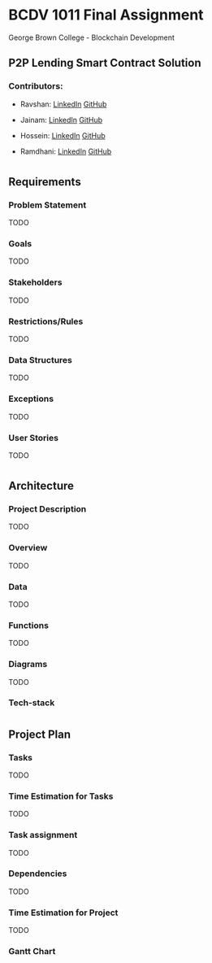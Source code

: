 
# BCDV 1011 Final Assignment

  

George Brown College - Blockchain Development

  

## P2P Lending Smart Contract Solution

  

### Contributors:

  

- Ravshan: [LinkedIn](https://www.linkedin.com/in/rmakhmadaliev/) [GitHub](https://github.com/Ravshann)

- Jainam: [LinkedIn](https://www.linkedin.com/in/jainmshah/) [GitHub](https://github.com/naxer-12)

- Hossein: [LinkedIn](https://www.linkedin.com/in/hossein-hesami-ccnsp-ceh-5a565b78/) [GitHub](https://github.com/DarioHesami)

- Ramdhani: [LinkedIn](https://www.linkedin.com/in/ramdhaniharis/) [GitHub](https://github.com/rumjuice)
#
## Requirements

### Problem Statement
TODO

### Goals
TODO
### Stakeholders
TODO
### Restrictions/Rules
TODO
### Data Structures
TODO
### Exceptions
TODO
### User Stories
TODO
#

## Architecture

### Project Description
TODO
### Overview
TODO
### Data
TODO
### Functions
TODO
### Diagrams
TODO
### Tech-stack
#

## Project Plan

### Tasks
TODO
### Time Estimation for Tasks
TODO
### Task assignment
TODO
### Dependencies
TODO
### Time Estimation for Project 
TODO
### Gantt Chart